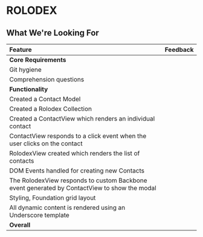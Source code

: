 # ROLODEX
## What We're Looking For

| Feature | Feedback    |
| :------------- | :------------- |
| **Core Requirements** |  |
| Git hygiene |  |
| Comprehension questions	|  |
| **Functionality** |  |
| Created a Contact Model  |  |
| Created a Rolodex Collection |  |
| Created a ContactView which renders an individual contact |  |
| ContactView responds to a click event when the user clicks on the contact |  |
| RolodexView created which renders the list of contacts |  |
| DOM Events handled for creating new Contacts |  |
| The RolodexView responds to custom Backbone event generated by ContactView to show the modal |  |
| Styling, Foundation grid layout |  |
| All dynamic content is rendered using an Underscore template |  |
| **Overall** |  |
